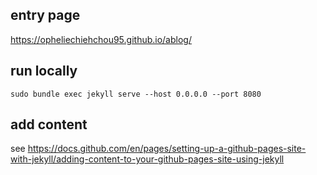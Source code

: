 
## entry page

<https://opheliechiehchou95.github.io/ablog/>


## run locally

`sudo bundle exec jekyll serve --host 0.0.0.0 --port 8080`

## add content

see
<https://docs.github.com/en/pages/setting-up-a-github-pages-site-with-jekyll/adding-content-to-your-github-pages-site-using-jekyll>